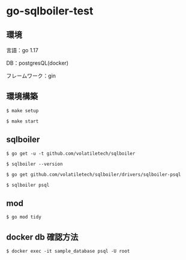 # go-sqlboiler-test

## 環境
言語：go 1.17

DB：postgresQL(docker)

フレームワーク：gin

## 環境構築
`$ make setup`

`$ make start`

## sqlboiler
`$ go get -u -t github.com/volatiletech/sqlboiler `

`$ sqlboiler --version`

`$ go get github.com/volatiletech/sqlboiler/drivers/sqlboiler-psql`

`$ sqlboiler psql`

## mod
`$ go mod tidy`

## docker db 確認方法
`$ docker exec -it sample_database psql -U root`
